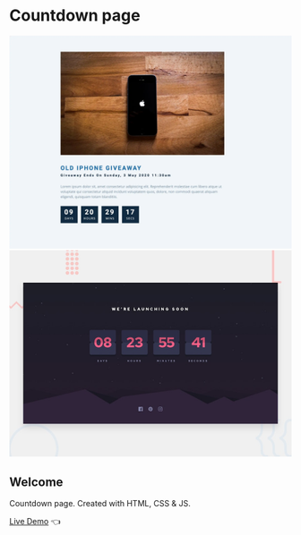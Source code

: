 # Countdown page

![Design preview for Countdown page](./design/giveaway.webp)
![Design preview for Countdown page](./design/desktop-preview.jpg)

## Welcome 

Countdown page. Created with HTML, CSS &amp; JS.

[Live Demo](https://dmitriy24s.github.io/countdown-page/) 👈
